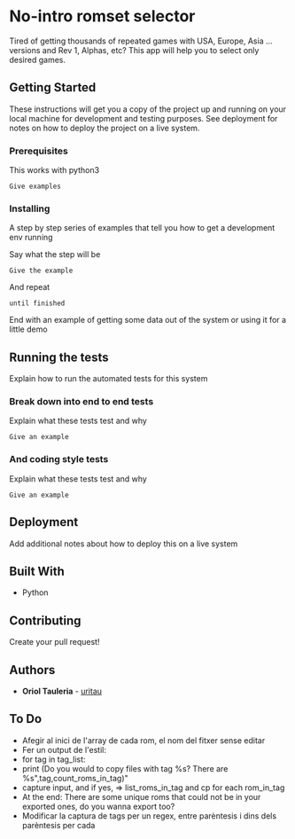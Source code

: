 # No-intro romset selector

Tired of getting thousands of repeated games with USA, Europe, Asia ... versions and Rev 1, Alphas, etc?
This app will help you to select only desired games.

## Getting Started

These instructions will get you a copy of the project up and running on your local machine for development and testing purposes. See deployment for notes on how to deploy the project on a live system.

### Prerequisites

This works with python3

```
Give examples
```

### Installing

A step by step series of examples that tell you how to get a development env running

Say what the step will be

```
Give the example
```

And repeat

```
until finished
```

End with an example of getting some data out of the system or using it for a little demo

## Running the tests

Explain how to run the automated tests for this system

### Break down into end to end tests

Explain what these tests test and why

```
Give an example
```

### And coding style tests

Explain what these tests test and why

```
Give an example
```

## Deployment

Add additional notes about how to deploy this on a live system

## Built With

* Python

## Contributing

Create your pull request!

## Authors

* **Oriol Tauleria** - [uritau](https://github.com/uritau)

## To Do
* Afegir al inici de l'array de cada rom, el nom del fitxer sense editar
* Fer un output de l'estil:
* for tag in tag_list:
* print (Do you would to copy files with tag %s? There are %s",tag,count_roms_in_tag)"
* capture input, and if yes, => list_roms_in_tag and cp for each rom_in_tag
* At the end: There are some unique roms that could not be in your exported ones, do you wanna export too?
* Modificar la captura de tags per un regex, entre parèntesis i dins dels parèntesis per cada
